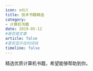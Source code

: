 ```yaml
---
icon: edit
title: 技术书籍精选
category: 
- 计算机书籍
date: 2019-05-12
#是否是文章
article: false
#是否显示在时间线
timeline: false
---
```


精选优质计算机书籍，希望能够帮助到你。

<!-- more -->

